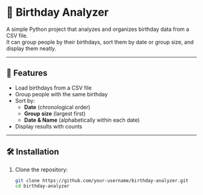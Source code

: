 # 🎉 Birthday Analyzer

A simple Python project that analyzes and organizes birthday data from a CSV file.  
It can group people by their birthdays, sort them by date or group size, and display them neatly.

---

## 🚀 Features
- Load birthdays from a CSV file  
- Group people with the same birthday  
- Sort by:
  - **Date** (chronological order)  
  - **Group size** (largest first)  
  - **Date & Name** (alphabetically within each date)  
- Display results with counts  

---

## 🛠 Installation
1. Clone the repository:
   ```bash
   git clone https://github.com/your-username/birthday-analyzer.git
   cd birthday-analyzer